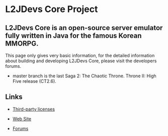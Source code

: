 L2JDevs Core Project
==============

L2JDevs Core is an open-source server emulator fully written in Java for the famous Korean MMORPG.
--------------

This page only gives very basic information, for the detailed information about building and developing L2JDevs Core, please visit the developers forums.

- master branch is the last Saga 2: The Chaotic Throne. Throne II: High Five release (CT2.6).

Links
--------------

- [Third-party licenses](dist/doc)

- [Web Site](http://www.united-extreme.com/u3games/l2jdev/)

- [Forums](http://www.united-extreme.com/u3games/l2jdev/forum/)